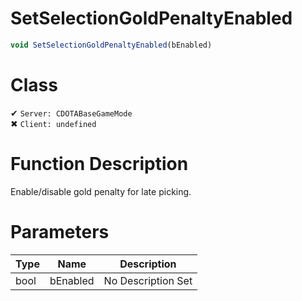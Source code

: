 # SetSelectionGoldPenaltyEnabled
```js
void SetSelectionGoldPenaltyEnabled(bEnabled)
```
# Class
✔ `Server: CDOTABaseGameMode`  
✖ `Client: undefined`  

# Function Description
Enable/disable gold penalty for late picking.
# Parameters
Type|Name|Description
--|--|--
bool|bEnabled|No Description Set
